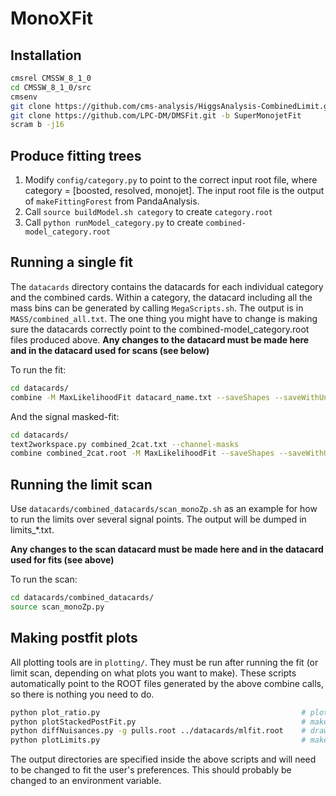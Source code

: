 # MonoXFit

## Installation

```bash
cmsrel CMSSW_8_1_0
cd CMSSW_8_1_0/src
cmsenv
git clone https://github.com/cms-analysis/HiggsAnalysis-CombinedLimit.git HiggsAnalysis/CombinedLimit
git clone https://github.com/LPC-DM/DMSFit.git -b SuperMonojetFit
scram b -j16
```

## Produce fitting trees

1. Modify `config/category.py` to point to the correct input root file, where category = [boosted, resolved, monojet]. The input root file is the output of `makeFittingForest` from PandaAnalysis.
2. Call `source buildModel.sh category` to create `category.root`
3. Call `python runModel_category.py` to create `combined-model_category.root`

## Running a single fit

The `datacards` directory contains the datacards for each individual category and the combined cards. Within a category, the datacard including all the mass bins can be generated by calling `MegaScripts.sh`. The output is in `MASS/combined_all.txt`. The one thing you might have to change is making sure the datacards correctly point to the combined-model_category.root files produced above.  **Any changes to the datacard must be made here and in the datacard used for scans (see below)**

To run the fit:

```bash
cd datacards/
combine -M MaxLikelihoodFit datacard_name.txt --saveShapes --saveWithUncertainties
```

And the signal masked-fit:

```bash
cd datacards/
text2workspace.py combined_2cat.txt --channel-masks
combine combined_2cat.root -M MaxLikelihoodFit --saveShapes --saveWithUncertainties --setPhysicsModelParameters mask_tight_sig=1,mask_loose_sig=1
```

## Running the limit scan

Use `datacards/combined_datacards/scan_monoZp.sh` as an example for how to run the limits over several signal points. The output will be dumped in limits_*.txt. 

**Any changes to the scan datacard must be made here and in the datacard used for fits (see above)**

To run the scan:

```bash
cd datacards/combined_datacards/
source scan_monoZp.py
```

## Making postfit plots

All plotting tools are in `plotting/`. They must be run after running the fit (or limit scan, depending on what plots you want to make). These scripts automatically point to the ROOT files generated by the above combine calls, so there is nothing you need to do.

```bash
python plot_ratio.py                                             # plots the xfer factors - no need to rerun now that the inputs are finalized
python plotStackedPostFit.py                                     # makes the stack plots with prefit and postfit comparisons to data
python diffNuisances.py -g pulls.root ../datacards/mlfit.root    # draws the pulls plot
python plotLimits.py                                             # makes the limit plots (both sigma and sigma/sigma_theory)
```

The output directories are specified inside the above scripts and will need to be changed to fit the user's preferences. This should probably be changed to an environment variable.

